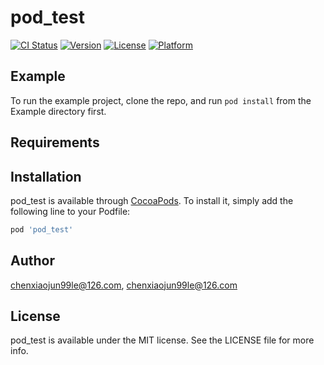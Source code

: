 # pod_test

[![CI Status](https://img.shields.io/travis/chenxiaojun99le@126.com/pod_test.svg?style=flat)](https://travis-ci.org/chenxiaojun99le@126.com/pod_test)
[![Version](https://img.shields.io/cocoapods/v/pod_test.svg?style=flat)](https://cocoapods.org/pods/pod_test)
[![License](https://img.shields.io/cocoapods/l/pod_test.svg?style=flat)](https://cocoapods.org/pods/pod_test)
[![Platform](https://img.shields.io/cocoapods/p/pod_test.svg?style=flat)](https://cocoapods.org/pods/pod_test)

## Example

To run the example project, clone the repo, and run `pod install` from the Example directory first.

## Requirements

## Installation

pod_test is available through [CocoaPods](https://cocoapods.org). To install
it, simply add the following line to your Podfile:

```ruby
pod 'pod_test'
```

## Author

chenxiaojun99le@126.com, chenxiaojun99le@126.com

## License

pod_test is available under the MIT license. See the LICENSE file for more info.
